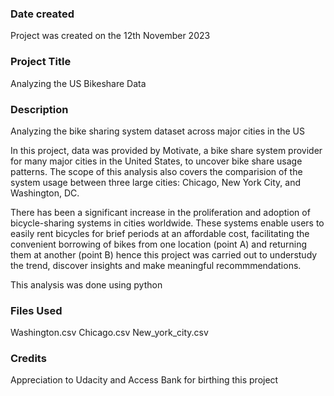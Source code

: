 ### Date created
Project was created on the 12th November 2023


### Project Title
Analyzing the US Bikeshare Data


### Description
Analyzing the bike sharing system dataset across major cities in the US

In this project, data was provided by Motivate, a bike share system provider for many major cities in the United States, to uncover bike share usage patterns. The scope of this analysis also covers the comparision of the system usage between three large cities: Chicago, New York City, and Washington, DC.

There has been a significant increase in the proliferation and adoption of bicycle-sharing systems in cities worldwide. These systems enable users to easily rent bicycles for brief periods at an affordable cost, facilitating the convenient borrowing of bikes from one location (point A) and returning them at another (point B) hence this project was carried out to understudy the trend, discover insights and make meaningful recommmendations. 

This analysis was done using python


### Files Used
Washington.csv
Chicago.csv
New_york_city.csv


### Credits
Appreciation to Udacity and Access Bank for birthing this project 

